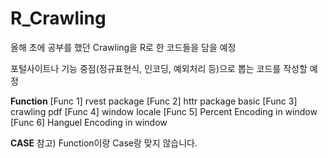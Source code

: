 # R_Crawling

올해 초에 공부를 했던 Crawling을 R로 한 코드들을 담을 예정

포털사이트나 기능 중점(정규표현식, 인코딩, 예외처리 등)으로 뽑는 코드를 작성할 예정

**Function** 
[Func 1] rvest package
[Func 2] httr package basic
[Func 3] crawling pdf
[Func 4] window locale
[Func 5] Percent Encoding in window
[Func 6] Hanguel Encoding in window


**CASE** 
참고) Function이랑 Case랑 맞지 않습니다.

